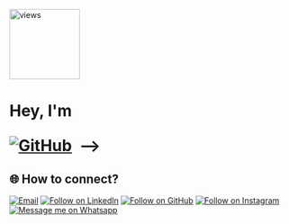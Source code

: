 <a href="https://github.com/talhaahmed166"><img alt="views" title="Github views" src="https://komarev.com/ghpvc/?username=talhaahmed166&style=flat-square" width="125"/></a>

<h1 align="left">Hey, I'm <a href="https://www.linkedin.com/in/talha-ahmed-58a68b274</a><img src="https://media.giphy.com/media/hvRJCLFzcasrR4ia7z/giphy.gif" width="50">




<!--## 📚 Academic Experience
<div style="line-height: 1.15">
    <b>Lab Instructor - NUCES Lahore </b>
    <p>Data Structures (September 2023 - present)</p>
</div>

<div style="line-height: 1.15">
    <b>Teaching Assistant - NUCES Lahore </b>
    <p>Object Oriented Programming & Leadership</p>
</div>

<div style="line-height: 1.15">
    <b>National University of Computer and Emerging Sciences</b>
    <p>BS (Computer Science)</p>
</div>-->





<!--## 💻 Tools & Technologies

[![JavaScript](https://img.shields.io/badge/-JavaScript-05122A?style=flat&logo=javascript)](#)&nbsp;&nbsp;
[![Python](https://img.shields.io/badge/-Python-05122A?style=flat&logo=python)](#)&nbsp;&nbsp;
[![React](https://img.shields.io/badge/React-20232A?style=flat&logo=C%2B%2B)](#)&nbsp;&nbsp;
[![Node.js](https://img.shields.io/badge/Node.js-339933?style=flat&logo=C%2B%2B)](#)&nbsp;&nbsp;
[![MySQL](https://img.shields.io/badge/MySQL-005C84?style=flat&logo=C%2B%2B)](#)&nbsp;&nbsp;
[![MongoDB](https://img.shields.io/badge/MongoDB-4EA94B?style=flat&logo=C%2B%2B)](#)&nbsp;&nbsp;
[![C++](https://img.shields.io/badge/-C++-05122A?style=flat&logo=C%2B%2B)](#)&nbsp;&nbsp;
[![Java](https://img.shields.io/badge/-Java-05122A?style=flat&logo=java&logoColor=f89820)](#)&nbsp;&nbsp;
[![CSS](https://img.shields.io/badge/-CSS-05122A?style=flat&logo=CSS3&logoColor=1572B6)](#)&nbsp;&nbsp;
[![HTML](https://img.shields.io/badge/-HTML-05122A?style=flat&logo=HTML5)](#)&nbsp;&nbsp;
<!--[![Git](https://img.shields.io/badge/-Git-05122A?style=flat&logo=git)](#)&nbsp;&nbsp;-->
[![GitHub](https://img.shields.io/badge/-GitHub-05122A?style=flat&logo=github)](#)&nbsp;&nbsp;-->





<h2 align="left">🌐 How to connect?</h2>
<p align="left">
  <a href="mailto:talhaahmed4041@gmail.com"><img title="Email" src="https://img.shields.io/badge/Gmail-D14836?style=for-the-badge&logo=gmail&logoColor=white"/></a>
  <a href="linkedin.com/in/talha-ahmed-58a68b274"><img title="Follow on LinkedIn" src="https://img.shields.io/badge/LinkedIn-0077B5?style=for-the-badge&logo=linkedin&logoColor=white"/></a>
  <!--<a href="https://twitter.com/harisbinrehan"><img title="Follow on Twitter" src="https://img.shields.io/badge/Twitter-1DA1F2?style=for-the-badge&logo=twitter&logoColor=white"/></a>-->
  <a href="https://github.com/talhaahmed166"><img title="Follow on GitHub" src="https://img.shields.io/badge/GitHub-100000?style=for-the-badge&logo=github&logoColor=white"/></a>
     <a href="https://www.instagram.com/talharajput166/"><img title="Follow on Instagram" src="https://img.shields.io/badge/Instagram-E4405F?style=for-the-badge&logo=instagram&logoColor=white"/></a>
  <a href="https://wa.me/qr/UZZMVOQHH24DL1"><img title="Message me on Whatsapp" src="https://img.shields.io/badge/WhatsApp-25D366?style=for-the-badge&logo=whatsapp&logoColor=white"/></a>
</p>
<!-- For differnt icons I found this very useful.(https://github.com/alexandresanlim/Badges4-README.md-Profile) -->
